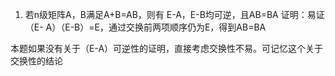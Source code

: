 1. 若n级矩阵A，B满足A+B=AB，则有
E-A，E-B均可逆，且AB=BA
证明：易证（E- A）（E-B）=E，通过交换前两项顺序仍为E，得到AB=BA

本题如果没有关于（E-A）可逆性的证明，直接考虑交换性不易。可记忆这个关于交换性的结论